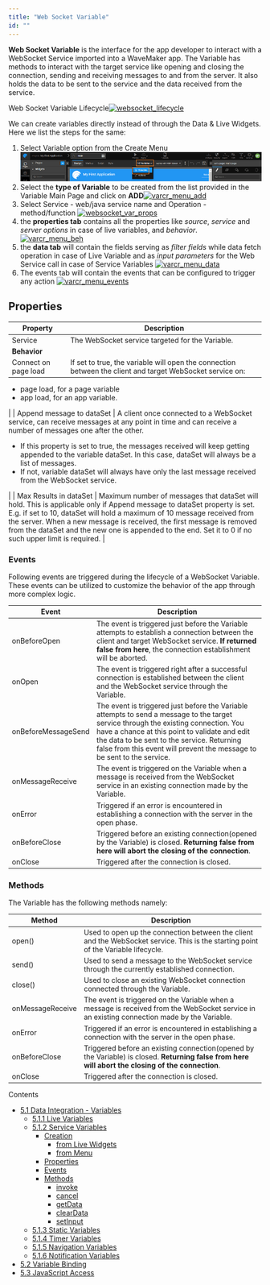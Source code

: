```yaml
---
title: "Web Socket Variable"
id: ""
---
```


**Web Socket Variable** is the interface for the app developer to interact with a WebSocket Service imported into a WaveMaker app. The Variable has methods to interact with the target service like opening and closing the connection, sending and receiving messages to and from the server. It also holds the data to be sent to the service and the data received from the service.

Web Socket Variable Lifecycle[![websocket_lifecycle](/learn/assets/websocket_lifecycle.png)](/learn/assets/websocket_lifecycle.png)

We can create variables directly instead of through the Data & Live Widgets. Here we list the steps for the same:

1. Select Variable option from the Create Menu [![Var_create](/learn/assets/Var_create.png)](/learn/assets/Var_create.png)
2. Select the **type of Variable** to be created from the list provided in the Variable Main Page and click on **ADD**[![varcr_menu_add](/learn/assets/varcr_menu_add.png)](/learn/assets/varcr_menu_add.png)
3. Select Service - web/java service name and Operation - method/function [![websocket_var_props](/learn/assets/websocket_var_props.png)](/learn/assets/websocket_var_props.png)
4. the **properties tab** contains all the properties like _source_, _service_ and _server options_ in case of live variables, and _behavior_. [![varcr_menu_beh](/learn/assets/varcr_menu_beh.png)](/learn/assets/varcr_menu_beh.png)
5. the **data tab** will contain the fields serving as _filter fields_ while data fetch operation in case of Live Variable and as _input parameters_ for the Web Service call in case of Service Variables [![varcr_menu_data](/learn/assets/varcr_menu_data.png)](/learn/assets/varcr_menu_data.png)
6. The events tab will contain the events that can be configured to trigger any action [![varcr_menu_events](/learn/assets/varcr_menu_events.png)](/learn/assets/varcr_menu_events.png)

## Properties

| Property | Description |
| --- | --- |
| Service | The WebSocket service targeted for the Variable. |
| **Behavior** |
| Connect on page load | If set to true, the variable will open the connection between the client and target WebSocket service on:
- page load, for a page variable
- app load, for an app variable.

 |
| Append message to dataSet | A client once connected to a WebSocket service, can receive messages at any point in time and can receive a number of messages one after the other.

- If this property is set to true, the messages received will keep getting appended to the variable dataSet. In this case, dataSet will always be a list of messages.
- If not, variable dataSet will always have only the last message received from the WebSocket service.

 |
| Max Results in dataSet | Maximum number of messages that dataSet will hold. This is applicable only if Append message to dataSet property is set. E.g. if set to 10, dataSet will hold a maximum of 10 message received from the server. When a new message is received, the first message is removed from the dataSet and the new one is appended to the end. Set it to 0 if no such upper limit is required. |

### Events

Following events are triggered during the lifecycle of a WebSocket Variable. These events can be utilized to customize the behavior of the app through more complex logic.

| **Event** | **Description** |
| --- | --- |
| onBeforeOpen | The event is triggered just before the Variable attempts to establish a connection between the client and target WebSocket service. **If returned false from here**, the connection establishment will be aborted. |
| onOpen | The event is triggered right after a successful connection is established between the client and the WebSocket service through the Variable. |
| onBeforeMessageSend | The event is triggered just before the Variable attempts to send a message to the target service through the existing connection. You have a chance at this point to validate and edit the data to be sent to the service. Returning false from this event will prevent the message to be sent to the service. |
| onMessageReceive | The event is triggered on the Variable when a message is received from the WebSocket service in an existing connection made by the Variable. |
| onError | Triggered if an error is encountered in establishing a connection with the server in the open phase. |
| onBeforeClose | Triggered before an existing connection(opened by the Variable) is closed. **Returning false from here will abort the closing of the connection**. |
| onClose | Triggered after the connection is closed. |

### Methods

The Variable has the following methods namely:

| **Method** | **Description** |
| --- | --- |
| open() | Used to open up the connection between the client and the WebSocket service. This is the starting point of the Variable lifecycle. |
| send() | Used to send a message to the WebSocket service through the currently established connection. |
| close() | Used to close an existing WebSocket connection connected through the Variable. |
| onMessageReceive | The event is triggered on the Variable when a message is received from the WebSocket service in an existing connection made by the Variable. |
| onError | Triggered if an error is encountered in establishing a connection with the server in the open phase. |
| onBeforeClose | Triggered before an existing connection(opened by the Variable) is closed. **Returning false from here will abort the closing of the connection**. |
| onClose | Triggered after the connection is closed. |

Contents

- [5.1 Data Integration - Variables](/learn/app-development/variables/data-integration/)
    - [5.1.1 Live Variables](/learn/variables/live-variable/)
    - [5.1.2 Service Variables](/learn/variables/service-variable/)
        - [Creation](#creation)
            - [from Live Widgets](#widgets)
            - [from Menu](#menu)
        - [Properties](#properties)
        - [Events](#events)
        - [Methods](#methods)
            - [invoke](#invoke)
            - [cancel](#cancel)
            - [getData](#getData)
            - [clearData](#clearData)
            - [setInput](#setInput)
    - [5.1.3 Static Variables](/learn/app-development/variables/static-variable/)
    - [5.1.4 Timer Variables](/learn/app-development/variables/timer-variable/)
    - [5.1.5 Navigation Variables](/learn/app-development/variables/navigation-variable/)
    - [5.1.6 Notification Variables](/learn/app-development/variables/notification-variable/)
- [5.2 Variable Binding](/learn/app-development/variables/variable-binding/)
- [5.3 JavaScript Access](/learn/app-development/variables/accessing-elements-via-javascript/)
